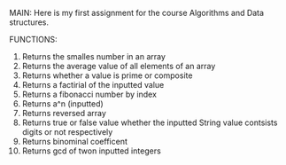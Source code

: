 MAIN:
Here is my first assignment for the course Algorithms and Data structures.


FUNCTIONS:
1. Returns the smalles number in an array
2. Returns the average value of all elements of an array
3. Returns whether a value is prime or composite
4. Returns a factirial of the inputted value
5. Returns a fibonacci number by index
6. Returns a^n (inputted)
7. Returns reversed array
8. Returns true or false value whether the inputted String value contsists digits or not respectively
9. Returns binominal coefficent
10. Returns gcd of twon inputted integers
